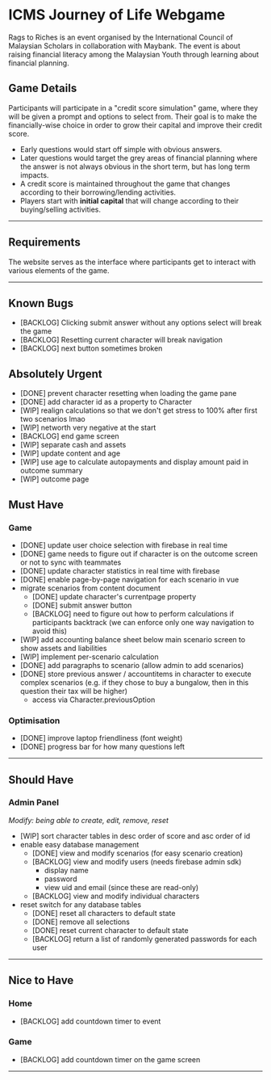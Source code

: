 # ICMS Journey of Life Webgame

Rags to Riches is an event organised by the International Council of Malaysian Scholars in collaboration with Maybank. The event is about raising financial literacy among the Malaysian Youth through learning about financial planning.

## Game Details

Participants will participate in a "credit score simulation" game, where they will be given a prompt and options to select from. Their goal is to make the financially-wise choice in order to grow their capital and improve their credit score.

- Early questions would start off simple with obvious answers.
- Later questions would target the grey areas of financial planning where the answer is not always obvious in the short term, but has long term impacts.
- A credit score is maintained throughout the game that changes according to their borrowing/lending activities.
- Players start with **initial capital** that will change according to their buying/selling activities.

-------------------------------------------------------------------------------

## Requirements

The website serves as the interface where participants get to interact with various elements of the game.

---

## Known Bugs
- [BACKLOG] Clicking submit answer without any options select will break the game
- [BACKLOG] Resetting current character will break navigation
- [BACKLOG] next button sometimes broken

## Absolutely Urgent

- [DONE] prevent character resetting when loading the game pane
- [DONE] add character id as a property to Character
- [WIP] realign calculations so that we don't get stress to 100% after first two scenarios lmao
- [WIP] networth very negative at the start
- [BACKLOG] end game screen
- [WIP] separate cash and assets
- [WIP] update content and age
- [WIP] use age to calculate autopayments and display amount paid in outcome summary
- [WIP] outcome page

## Must Have

### Game

- [DONE] update user choice selection with firebase in real time
- [DONE] game needs to figure out if character is on the outcome screen or not to sync with teammates
- [DONE] update character statistics in real time with firebase
- [DONE] enable page-by-page navigation for each scenario in vue
- migrate scenarios from content document
    - [DONE] update character's currentpage property
    - [DONE] submit answer button
    - [BACKLOG] need to figure out how to perform calculations if participants backtrack (we can enforce only one way navigation to avoid this)
- [WIP] add accounting balance sheet below main scenario screen to show assets and liabilities
- [WIP] implement per-scenario calculation
- [DONE] add paragraphs to scenario (allow admin to add scenarios)
- [DONE] store previous answer / accountitems in character to execute complex scenarios (e.g. if they chose to buy a bungalow, then in this question their tax will be higher)
    - access via Character.previousOption

### Optimisation
- [DONE] improve laptop friendliness (font weight)
- [DONE] progress bar for how many questions left

---

## Should Have

### Admin Panel

_Modify: being able to create, edit, remove, reset_
- [WIP] sort character tables in desc order of score and asc order of id
- enable easy database management
    - [DONE] view and modify scenarios (for easy scenario creation)
    - [BACKLOG] view and modify users (needs firebase admin sdk)
        - display name
        - password
        - view uid and email (since these are read-only)
    - [BACKLOG] view and modify individual characters
- reset switch for any database tables
    - [DONE] reset all characters to default state
    - [DONE] remove all selections
    - [DONE] reset current character to default state
    - [BACKLOG] return a list of randomly generated passwords for each user

---

## Nice to Have

### Home

- [BACKLOG] add countdown timer to event

### Game

- [BACKLOG] add countdown timer on the game screen

---